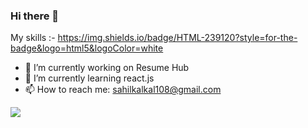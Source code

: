 ### Hi there 👋

My skills :- 
https://img.shields.io/badge/HTML-239120?style=for-the-badge&logo=html5&logoColor=white

- 🔭 I’m currently working on Resume Hub
- 🌱 I’m currently learning react.js
- 📫 How to reach me: sahilkalkal108@gmail.com


![](https://komarev.com/ghpvc/?username=sahilkalkal)
